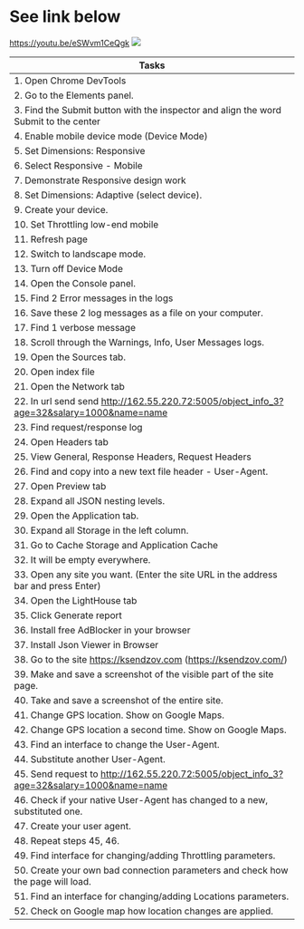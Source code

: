 
# See link below
https://youtu.be/eSWvm1CeQgk
![](https://i0.wp.com/css-tricks.com/wp-content/uploads/2018/02/chrome-devtools.jpg?fit=1200%2C600&ssl=1)

| Tasks         |  
| ------------- | 
| 1. Open Chrome DevTools     |  
| 2. Go to the Elements panel.     |  
| 3. Find the Submit button with the inspector and align the word Submit to the center | 
| 4. Enable mobile device mode (Device Mode) |
| 5. Set Dimensions: Responsive |
| 6. Select Responsive - Mobile |
| 7. Demonstrate Responsive design work |
| 8. Set Dimensions: Adaptive (select device). |
| 9. Create your device. |
| 10. Set Throttling low-end mobile |
| 11. Refresh page |
| 12. Switch to landscape mode. |
| 13. Turn off Device Mode |
| 14. Open the Console panel. |
| 15. Find 2 Error messages in the logs |
| 16. Save these 2 log messages as a file on your computer. |
| 17. Find 1 verbose message |
| 18. Scroll through the Warnings, Info, User Messages logs. |
| 19. Open the Sources tab. |
| 20. Open index file |
| 21. Open the Network tab |
| 22. In url send send http://162.55.220.72:5005/object_info_3?age=32&salary=1000&name=name |
| 23. Find request/response log |
| 24. Open Headers tab |
| 25. View General, Response Headers, Request Headers |
| 26. Find and copy into a new text file header - User-Agent. |
| 27. Open Preview tab |
| 28. Expand all JSON nesting levels. |
| 29. Open the Application tab. |
| 30. Expand all Storage in the left column. |
| 31. Go to Cache Storage and Application Cache | 
| 32. It will be empty everywhere. |
| 33. Open any site you want. (Enter the site URL in the address bar and press Enter) |
| 34. Open the LightHouse tab |
| 35. Click Generate report |
| 36. Install free AdBlocker in your browser |
| 37. Install Json Viewer in Browser |
| 38. Go to the site https://ksendzov.com (https://ksendzov.com/) |
| 39. Make and save a screenshot of the visible part of the site page. |
| 40. Take and save a screenshot of the entire site. |
| 41. Change GPS location. Show on Google Maps. |
| 42. Change GPS location a second time. Show on Google Maps. |
| 43. Find an interface to change the User-Agent. |
| 44. Substitute another User-Agent. |
| 45. Send request to http://162.55.220.72:5005/object_info_3?age=32&salary=1000&name=name |
| 46. ​​Check if your native User-Agent has changed to a new, substituted one. |
| 47. Create your user agent. |
| 48. Repeat steps 45, 46. |
| 49. Find interface for changing/adding Throttling parameters. |
| 50. Create your own bad connection parameters and check how the page will load. |
| 51. Find an interface for changing/adding Locations parameters. |
| 52. Check on Google map how location changes are applied. |